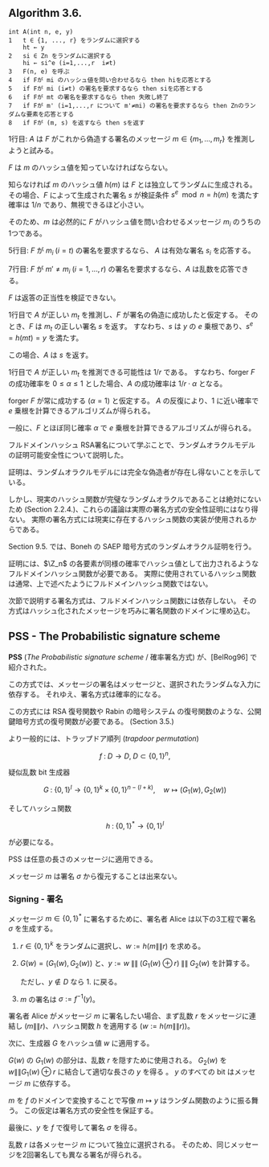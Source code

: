 ## Algorithm 3.6.

```
int A(int n, e, y)
1   t ∈ {1, ..., r} をランダムに選択する
    ht ← y
2   si ∈ Zn をランダムに選択する
    hi ← si^e (i=1,...,r  i≠t)
3   F(n, e) を呼ぶ
4   if Fが mi のハッシュ値を問い合わせるなら then hiを応答とする
5   if Fが mi (i≠t) の署名を要求するなら then siを応答とする
6   if Fが mt の署名を要求するなら then 失敗し終了
7   if Fが m' (i=1,...,r について m'≠mi) の署名を要求するなら then Znのランダムな要素を応答とする
8   if Fが (m, s) を返すなら then sを返す
```

1行目: $A$ は $F$ がこれから偽造する署名のメッセージ $m \in \{ m_1, ..., m_r \}$ を推測しようと試みる。

$F$ は $m$ のハッシュ値を知っていなければならない。

知らなければ $m$ のハッシュ値 $h(m)$ は $F$ とは独立してランダムに生成される。
その場合、$F$ によって生成された署名 $s$ が検証条件 $s^e \mod n = h(m)$ を満たす確率は $1/n$ であり、無視できるほど小さい。

そのため、$m$ は必然的に $F$ がハッシュ値を問い合わせるメッセージ $m_i$ のうちの1つである。

5行目: $F$ が $m_i \; (i=t)$ の署名を要求するなら、 $A$ は有効な署名 $s_i$ を応答する。

7行目: $F$ が $m' \neq m_i \; (i=1,...,r)$ の署名を要求するなら、$A$ は乱数を応答できる。

$F$ は返答の正当性を検証できない。

1行目で $A$ が正しい $m_t$ を推測し、$F$ が署名の偽造に成功したと仮定する。
そのとき、$F$ は $m_t$ の正しい署名 $s$ を返す。
すなわち、$s$ は $y$ の $e$ 乗根であり、$s^e = h(mt) = y$ を満たす。

この場合、$A$ は $s$ を返す。

1行目で $A$ が正しい $m_t$ を推測できる可能性は $1/r$ である。
すなわち、forger $F$ の成功確率を $0 \le \alpha \le 1$ とした場合、$A$ の成功確率は $1/r \cdot \alpha$ となる。 

forger $F$ が常に成功する ($\alpha = 1$) と仮定する。
$A$ の反復により、$1$ に近い確率で $e$ 乗根を計算できるアルゴリズムが得られる。

一般に、$F$ とほぼ同じ確率 $\alpha$ で $e$ 乗根を計算できるアルゴリズムが得られる。

フルドメインハッシュ RSA署名について学ぶことで、ランダムオラクルモデルの証明可能安全性について説明した。

証明は、ランダムオラクルモデルには完全な偽造者が存在し得ないことを示している。

しかし、現実のハッシュ関数が完璧なランダムオラクルであることは絶対にないため (Section 2.2.4.)、これらの議論は実際の署名方式の安全性証明にはなり得ない。
実際の署名方式には現実に存在するハッシュ関数の実装が使用されるからである。

Section 9.5. では、Boneh の SAEP 暗号方式のランダムオラクル証明を行う。

証明には、$\Z_n$ の各要素が同様の確率でハッシュ値として出力されるようなフルドメインハッシュ関数が必要である。
実際に使用されているハッシュ関数は通常、上で述べたようにフルドメインハッシュ関数ではない。

次節で説明する署名方式は、フルドメインハッシュ関数には依存しない。
その方式はハッシュ化されたメッセージを巧みに署名関数のドメインに埋め込む。

## PSS - The Probabilistic signature scheme

**PSS** (*The Probabilistic signature scheme* / 確率署名方式) が、[BelRog96] で紹介された。

この方式では、メッセージの署名はメッセージと、選択されたランダムな入力に依存する。
それゆえ、署名方式は確率的になる。

この方式には RSA 復号関数や Rabin の暗号システム の復号関数のような、公開鍵暗号方式の復号関数が必要である。 (Section 3.5.)

<!-- textlint-disable preset-ja-technical-writing/max-comma -->

より一般的には、トラップドア順列 (*trapdoor permutation*)

$$ f \; : \; D \longrightarrow D, \; D \subset \{ 0,1 \}^n, $$

疑似乱数 bit 生成器

$$ G \; : \; \{ 0,1 \}^l \longrightarrow \{ 0,1 \}^k \times \{ 0,1 \}^{n-(l+k)}, \quad w \longmapsto (G_1(w), G_2(w)) $$

そしてハッシュ関数

$$ h \; : \; \{ 0,1 \}^* \longrightarrow \{ 0,1 \}^l $$

が必要になる。

<!-- textlint-enable preset-ja-technical-writing/max-comma -->

PSS は任意の長さのメッセージに適用できる。

メッセージ $m$ は署名 $\sigma$ から復元することは出来ない。

### Signing - 署名

メッセージ $m \in \{ 0,1 \}^*$ に署名するために、署名者 Alice は以下の3工程で署名 $\sigma$ を生成する。

1. $r \in \{ 0,1 \}^k$ をランダムに選択し、$w := h(m \|\| r)$ を求める。

2. $G(w) = (G_1(w), G_2(w))$ と、$y := w \;\|\|\; (G_1(w) \oplus r) \;\|\|\; G_2(w)$ を計算する。

    ただし、$y \notin D$ なら 1. に戻る。

3. $m$ の署名は $\sigma := f^{-1}(y)$。

署名者 Alice がメッセージ $m$ に署名したい場合、まず乱数 $r$ をメッセージに連結し ($m \|\| r$)、ハッシュ関数 $h$ を適用する ($w := h(m \|\| r)$)。

次に、生成器 $G$ をハッシュ値 $w$ に適用する。

$G(w)$ の $G_1(w)$ の部分は、乱数 $r$ を隠すために使用される。
$G_2(w)$ を $w \|\| G_1(w) \oplus r$ に結合して適切な長さの $y$ を得る
。
$y$ のすべての bit はメッセージ $m$ に依存する。

$m$ を $f$ のドメインで変換することで写像 $m \longmapsto y$ はランダム関数のように振る舞う。
この仮定は署名方式の安全性を保証する。

最後に、$y$ を $f$ で復号して署名 $\sigma$ を得る。

乱数 $r$ は各メッセージ $m$ について独立に選択される。
そのため、同じメッセージを2回署名しても異なる署名が得られる。

